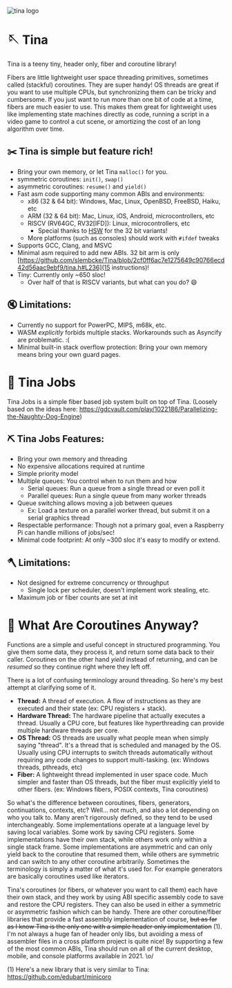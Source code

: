 ![tina logo](extras/logo.svg)

# 🪡 Tina
Tina is a teeny tiny, header only, fiber and coroutine library!

Fibers are little lightweight user space threading primitives, sometimes called (stackful) coroutines. They are super handy! OS threads are great if you want to use multiple CPUs, but synchronizing them can be tricky and cumbersome. If you just want to run more than one bit of code at a time, fibers are much easier to use. This makes them great for lightweight uses like implementing state machines directly as code, running a script in a video game to control a cut scene, or amortizing the cost of an long algorithm over time.

## ✂️ Tina is simple but feature rich!
* Bring your own memory, or let Tina `malloc()` for you.
* symmetric coroutines: `init()`, `swap()`
* asymmetric coroutines: `resume()` and `yield()`
* Fast asm code supporting many common ABIs and environments:
	* x86 (32 & 64 bit): Windows, Mac, Linux, OpenBSD, FreeBSD, Haiku, etc
	* ARM (32 & 64 bit): Mac, Linux, iOS, Android, microcontrollers, etc
	* RISCV (RV64GC, RV32[IFD]): Linux, microcontrollers, etc
   		* Special thanks to [HSW](https://github.com/28530367) for the 32 bit variants!
	* More platforms (such as consoles) should work with `#ifdef` tweaks
* Supports GCC, Clang, and MSVC
* Minimal asm required to add new ABIs. 32 bit arm is only [https://github.com/slembcke/Tina/blob/2cf0ff6ac7e1275649c90766ecd42d56aac9ebf9/tina.h#L236](15 instructions)!
* Tiny: Currently only ~650 sloc!
	* Over half of that is RISCV variants, but what can you do? 😄

## 🔇 Limitations:
* Currently no support for PowerPC, MIPS, m68k, etc.
* WASM _explicitly_ forbids multiple stacks. Workarounds such as Asyncify are problematic. :(
* Minimal built-in stack overflow protection: Bring your own memory means bring your own guard pages.

# 🦺 Tina Jobs
Tina Jobs is a simple fiber based job system built on top of Tina. (Loosely based on the ideas here: https://gdcvault.com/play/1022186/Parallelizing-the-Naughty-Dog-Engine)

## ⛏️ Tina Jobs Features:
* Bring your own memory and threading
* No expensive allocations required at runtime
* Simple priority model
* Multiple queues: You control when to run them and how
	* Serial queues: Run a queue from a single thread or even poll it
	* Parallel queues: Run a single queue from many worker threads
* Queue switching allows moving a job between queues
	* Ex: Load a texture on a parallel worker thread, but submit it on a serial graphics thread
* Respectable performance: Though not a primary goal, even a Raspberry Pi can handle millions of jobs/sec!
* Minimal code footprint: At only ~300 sloc it's easy to modify or extend.

## 🪓 Limitations:
* Not designed for extreme concurrency or throughput 
	* Single lock per scheduler, doesn't implement work stealing, etc.
* Maximum job or fiber counts are set at init

# 🧵 What Are Coroutines Anyway?

Functions are a simple and useful concept in structured programming. You give them some data, they process it, and return some data back to their caller. Coroutines on the other hand _yield_ instead of returning, and can be _resumed_ so they continue right where they left off.

There is a lot of confusing terminology around threading. So here's my best attempt at clarifying some of it.
* **Thread:** A thread of execution. A flow of instructions as they are executed and their state (ex: CPU registers + stack).
* **Hardware Thread:** The hardware pipeline that actually executes a thread. Usually a CPU core, but features like hyperthreading can provide multiple hardware threads per core.
* **OS Thread:** OS threads are usually what people mean when simply saying "thread". It's a thread that is scheduled and managed by the OS. Usually using CPU interrupts to switch threads automatically without requiring any code changes to support multi-tasking. (ex: Windows threads, pthreads, etc)
* **Fiber:** A lightweight thread implemented in user space code. Much simpler and faster than OS threads, but the fiber must explicitly yield to other fibers. (ex: Windows fibers, POSIX contexts, Tina coroutines)

So what's the difference between coroutines, fibers, generators, continuations, contexts, etc? Well... not much, and also a lot depending on who you talk to. Many aren't rigorously defined, so they tend to be used interchangeably. Some implementations operate at a language level by saving local variables. Some work by saving CPU registers. Some implementations have their own stack, while others work only within a single stack frame. Some implementations are asymmetric and can only yield back to the coroutine that resumed them, while others are symmetric and can switch to any other coroutine arbitrarily. Sometimes the terminology is simply a matter of what it's used for. For example generators are basically coroutines used like iterators.

Tina's coroutines (or fibers, or whatever you want to call them) each have their own stack, and they work by using ABI specific assembly code to save and restore the CPU registers. They can also be used in either a symmetric or asymmetric fashion which can be handy. There are other coroutine/fiber libraries that provide a fast assembly implementation of course, ~~but as far as I know Tina is the only one with a simple header only implementation~~ (1). I'm not always a huge fan of header only libs, but avoiding a mess of assembler files in a cross platform project is quite nice! By supporting a few of the most common ABIs, Tina should run on all of the current desktop, mobile, and console platforms available in 2021. \o/

(1) Here's a new library that is very similar to Tina: https://github.com/edubart/minicoro
